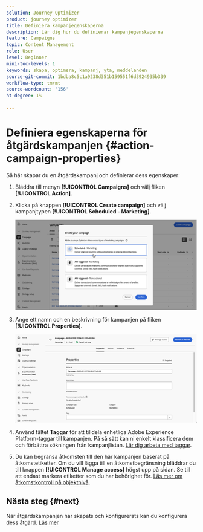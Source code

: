 ```yaml
---
solution: Journey Optimizer
product: journey optimizer
title: Definiera kampanjegenskaperna
description: Lär dig hur du definierar kampanjegenskaperna
feature: Campaigns
topic: Content Management
role: User
level: Beginner
mini-toc-levels: 1
keywords: skapa, optimera, kampanj, yta, meddelanden
source-git-commit: 1bdba8c5c1a9238d351b159551f6d3924935b339
workflow-type: tm+mt
source-wordcount: '156'
ht-degree: 1%

---
```



# Definiera egenskaperna för åtgärdskampanjen {#action-campaign-properties}

Så här skapar du en åtgärdskampanj och definierar dess egenskaper:

1. Bläddra till menyn **[!UICONTROL Campaigns]** och välj fliken **[!UICONTROL Action]**.

1. Klicka på knappen **[!UICONTROL Create campaign]** och välj kampanjtypen **[!UICONTROL Scheduled - Marketing]**.

   ![](assets/create-campaign-modal.png)

1. Ange ett namn och en beskrivning för kampanjen på fliken **[!UICONTROL Properties]**.

   ![](assets/create-campaign-properties.png)

1. Använd fältet **Taggar** för att tilldela enhetliga Adobe Experience Platform-taggar till kampanjen. På så sätt kan ni enkelt klassificera dem och förbättra sökningen från kampanjlistan. [Lär dig arbeta med taggar](../start/search-filter-categorize.md#tags).

1. Du kan begränsa åtkomsten till den här kampanjen baserat på åtkomstetiketter. Om du vill lägga till en åtkomstbegränsning bläddrar du till knappen **[!UICONTROL Manage access]** högst upp på sidan. Se till att endast markera etiketter som du har behörighet för. [Läs mer om åtkomstkontroll på objektnivå](../administration/object-based-access.md).

## Nästa steg {#next}

När åtgärdskampanjen har skapats och konfigurerats kan du konfigurera dess åtgärd. [Läs mer](campaign-action.md)
